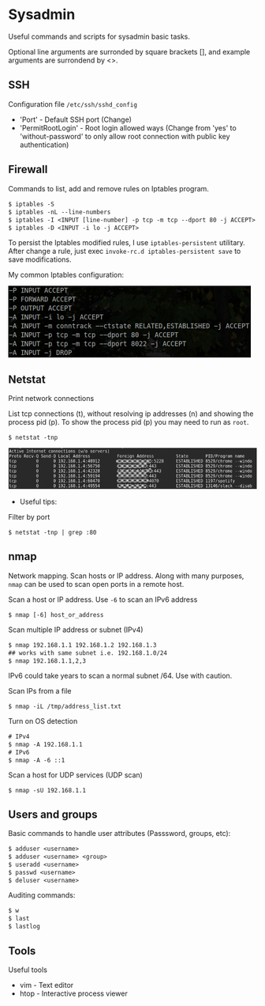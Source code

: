 # Sysadmin
Useful commands and scripts for sysadmin basic tasks.

Optional line arguments are surronded by square brackets [], and example arguments are surrondend by <>.

## SSH
Configuration file `/etc/ssh/sshd_config`

* 'Port' - Default SSH port (Change)
* 'PermitRootLogin' - Root login allowed ways (Change from 'yes' to 'without-password' to only allow root connection with public key authentication)

## Firewall
Commands to list, add and remove rules on Iptables program.

```
$ iptables -S
$ iptables -nL --line-numbers
$ iptables -I <INPUT [line-number] -p tcp -m tcp --dport 80 -j ACCEPT>
$ iptables -D <INPUT -i lo -j ACCEPT>
```

To persist the Iptables modified rules, I use `iptables-persistent` utilitary. After change a rule, just exec `invoke-rc.d iptables-persistent save` to save modifications.

My common Iptables configuration:

![Iptables](assets/iptables.png)

## Netstat
Print network connections

List tcp connections (t), without resolving ip addresses (n) and showing the process pid (p). To show the process pid (p) you may need to run as `root`.
```
$ netstat -tnp
```

![Netstat](assets/netstat.png)

* Useful tips:

Filter by port
```
$ netstat -tnp | grep :80
```

## nmap
Network mapping. Scan hosts or IP address. Along with many purposes, `nmap` can be used to scan open ports in a remote host.

Scan a host or IP address. Use `-6` to scan an IPv6 address
```
$ nmap [-6] host_or_address
```

Scan multiple IP address or subnet (IPv4)
```
$ nmap 192.168.1.1 192.168.1.2 192.168.1.3
## works with same subnet i.e. 192.168.1.0/24
$ nmap 192.168.1.1,2,3
```
IPv6 could take years to scan a normal subnet /64. Use with caution.

Scan IPs from a file
```
$ nmap -iL /tmp/address_list.txt
```

Turn on OS detection
```
# IPv4
$ nmap -A 192.168.1.1
# IPv6
$ nmap -A -6 ::1
```

Scan a host for UDP services (UDP scan)
```
$ nmap -sU 192.168.1.1
```

## Users and groups
Basic commands to handle user attributes (Passsword, groups, etc):

```
$ adduser <username>
$ adduser <username> <group>
$ useradd <username>
$ passwd <username>
$ deluser <username>
```

Auditing commands:
```
$ w
$ last
$ lastlog
```

## Tools
Useful tools

* vim - Text editor
* htop - Interactive process viewer

